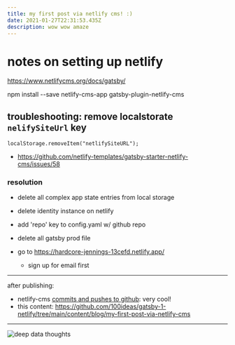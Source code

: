 ```yaml
---
title: my first post via netlify cms! :)
date: 2021-01-27T22:31:53.435Z
description: wow wow amaze
---
```

# notes on setting up netlify

https://www.netlifycms.org/docs/gatsby/

npm install --save netlify-cms-app gatsby-plugin-netlify-cms

## troubleshooting: remove localstorate `nelifySiteUrl` key

```localStorage.removeItem("netlifySiteURL");```

* https://github.com/netlify-templates/gatsby-starter-netlify-cms/issues/58

### resolution

* delete all complex app state entries from local storage
* delete identity instance on netlify
* add 'repo' key to config.yaml w/ github repo
* delete all gatsby prod file
* go to https://hardcore-jennings-13cefd.netlify.app/

  * sign up for email first

---

after publishing: 
- netlify-cms [commits and pushes to github](content/blog/my-first-post-via-netlify-cms/index.md): very cool!
- this content: https://github.com/100ideas/gatsby-1-netlify/tree/main/content/blog/my-first-post-via-netlify-cms
---

![deep data thoughts](screen-shot-2020-12-29-at-4.59.42-am.png "atometa-screenshot-1")